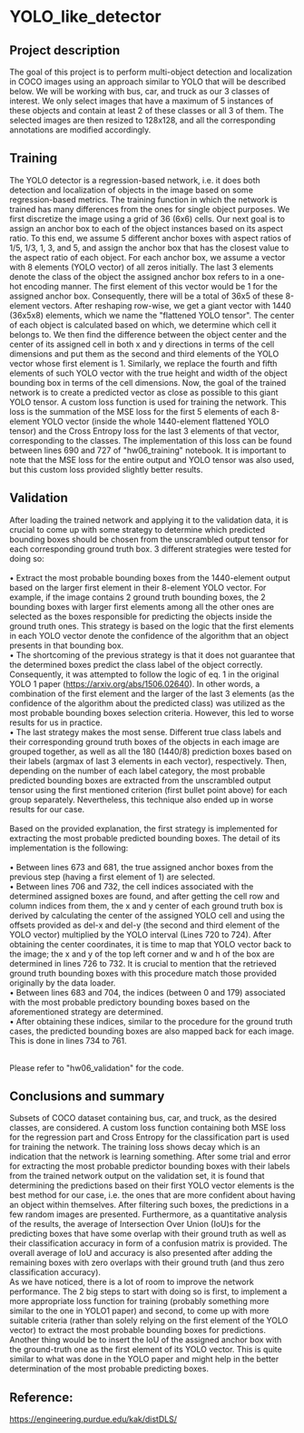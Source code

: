 # YOLO_like_detector

## Project description
The goal of this project is to perform multi-object detection and localization in COCO images using an approach similar to YOLO that will be described below. We will be working with bus, car, and truck as our 3 classes of interest. We only select images that have a maximum of 5 instances of these objects and contain at least 2 of these classes or all 3 of them. The selected images are then resized to 128x128, and all the corresponding annotations are modified accordingly. <br>

## Training
The YOLO detector is a regression-based network, i.e. it does both detection and localization of objects in the image based on some regression-based metrics. The training function in which the network is trained has many differences from the ones for single object purposes. We first discretize the image using a grid of 36 (6x6) cells. Our next goal is to assign an anchor box to each of the object instances based on its aspect ratio. To this end, we assume 5 different anchor boxes with aspect ratios of 1/5, 1/3, 1, 3, and 5, and assign the anchor box that has the closest value to the aspect ratio of each object. For each anchor box, we assume a vector with 8 elements (YOLO vector) of all zeros initially. The last 3 elements denote the class of the object the assigned anchor box refers to in a one-hot encoding manner. The first element of this vector would be 1 for the assigned anchor box. Consequently, there will be a total of 36x5 of these 8-element vectors. After reshaping row-wise, we get a giant vector with 1440 (36x5x8) elements, which we name the "flattened YOLO tensor". The center of each object is calculated based on which, we determine which cell it belongs to. We then find the difference between the object center and the center of its assigned cell in both x and y directions in terms of the cell dimensions and put them as the second and third elements of the YOLO vector whose first element is 1. Similarly, we replace the fourth and fifth elements of such YOLO vector with the true height and width of the object bounding box in terms of the cell dimensions. Now, the goal of the trained network is to create a predicted vector as close as possible to this giant YOLO tensor. A custom loss function is used for training the network. This loss is the summation of the MSE loss for the first 5 elements of each 8-element YOLO vector (inside the whole 1440-element flattened YOLO tensor) and the Cross Entropy loss for the last 3 elements of that vector, corresponding to the classes. The implementation of this loss can be found between lines 690 and 727 of "hw06_training" notebook. It is important to note that the MSE loss for the entire output and YOLO tensor was also used, but this custom loss provided slightly better results. <br>

## Validation 
After loading the trained network and applying it to the validation data, it is crucial to come up with some strategy to determine which predicted bounding boxes should be chosen from the unscrambled output tensor for each corresponding ground truth box. 3 different strategies were tested for doing so: <br><br>
•	Extract the most probable bounding boxes from the 1440-element output based on the larger first element in their 8-element YOLO vector. For example, if the image contains 2 ground truth bounding boxes, the 2 bounding boxes with larger first elements among all the other ones are selected as the boxes responsible for predicting the objects inside the ground truth ones. This strategy is based on the logic that the first elements in each YOLO vector denote the confidence of the algorithm that an object presents in that bounding box. <br>
•	The shortcoming of the previous strategy is that it does not guarantee that the determined boxes predict the class label of the object correctly. Consequently, it was attempted to follow the logic of eq. 1 in the original YOLO 1 paper (https://arxiv.org/abs/1506.02640). In other words, a combination of the first element and the larger of the last 3 elements (as the confidence of the algorithm about the predicted class) was utilized as the most probable bounding boxes selection criteria. However, this led to worse results for us in practice. <br>
•	The last strategy makes the most sense. Different true class labels and their corresponding ground truth boxes of the objects in each image are grouped together, as well as all the 180 (1440/8) prediction boxes based on their labels (argmax of last 3 elements in each vector), respectively. Then, depending on the number of each label category, the most probable predicted bounding boxes are extracted from the unscrambled output tensor using the first mentioned criterion (first bullet point above) for each group separately. Nevertheless, this technique also ended up in worse results for our case. <br><br>
Based on the provided explanation, the first strategy is implemented for extracting the most probable predicted bounding boxes. The detail of its implementation is the following: <br><br>
•	Between lines 673 and 681, the true assigned anchor boxes from the previous step (having a first element of 1) are selected. <br>
•	Between lines 706 and 732, the cell indices associated with the determined assigned boxes are found, and after getting the cell row and column indices from them, the x and y center of each ground truth box is derived by calculating the center of the assigned YOLO cell and using the offsets provided as del-x and del-y (the second and third element of the YOLO vector) multiplied by the YOLO interval (Lines 720 to 724). After obtaining the center coordinates, it is time to map that YOLO vector back to the image; the x and y of the top left corner and w and h of the box are determined in lines 726 to 732. It is crucial to mention that the retrieved ground truth bounding boxes with this procedure match those provided originally by the data loader. <br>
•	Between lines 683 and 704, the indices (between 0 and 179) associated with the most probable predictory bounding boxes based on the aforementioned strategy are determined. <br>
•	After obtaining these indices, similar to the procedure for the ground truth cases, the predicted bounding boxes are also mapped back for each image. This is done in lines 734 to 761. <br><br>

Please refer to "hw06_validation" for the code. <br>

## Conclusions and summary
Subsets of COCO dataset containing bus, car, and truck, as the desired classes, are considered. A custom loss function containing both MSE loss for the regression part and Cross Entropy for the classification part is used for training the network. The training loss shows decay which is an indication that the network is learning something. After some trial and error for extracting the most probable predictor bounding boxes with their labels from the trained network output on the validation set, it is found that determining the predictions based on their first YOLO vector elements is the best method for our case, i.e. the ones that are more confident about having an object within themselves. After filtering such boxes, the predictions in a few random images are presented. Furthermore, as a quantitative analysis of the results, the average of Intersection Over Union (IoU)s for the predicting boxes that have some overlap with their ground truth as well as their classification accuracy in form of a confusion matrix is provided. The overall average of IoU and accuracy is also presented after adding the remaining boxes with zero overlaps with their ground truth (and thus zero classification accuracy). <br>
As we have noticed, there is a lot of room to improve the network performance. The 2 big steps to start with doing so is first, to implement a more appropriate loss function for training (probably something more similar to the one in YOLO1 paper) and second, to come up with more suitable criteria (rather than solely relying on the first element of the YOLO vector) to extract the most probable bounding boxes for predictions. Another thing would be to insert the IoU of the assigned anchor box with the ground-truth one as the first element of its YOLO vector. This is quite similar to what was done in the YOLO paper and might help in the better determination of the most probable predicting boxes. <br>

## Reference:
https://engineering.purdue.edu/kak/distDLS/


